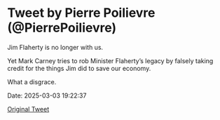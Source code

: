 # Tweet by Pierre Poilievre (@PierrePoilievre)

Jim Flaherty is no longer with us. 

Yet Mark Carney tries to rob Minister Flaherty’s legacy by falsely taking credit for the things Jim did to save our economy. 

What a disgrace.

Date: 2025-03-03 19:22:37

[Original Tweet](https://x.com/PierrePoilievre/status/1896642388145402256)
